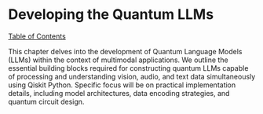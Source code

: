 # Developing the Quantum LLMs

[Table of Contents](#table-of-contents)

This chapter delves into the development of Quantum Language Models (LLMs) within the context of multimodal applications.  We outline the essential building blocks required for constructing quantum LLMs capable of processing and understanding vision, audio, and text data simultaneously using Qiskit Python.  Specific focus will be on practical implementation details, including model architectures, data encoding strategies, and quantum circuit design.


<a id='chapter-4-subchapter-1'></a>